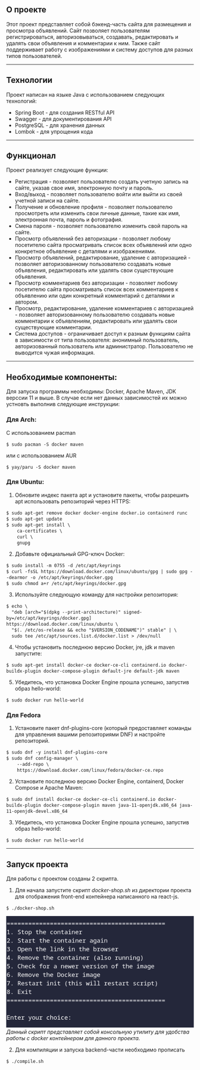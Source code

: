 ## О проекте

Этот проект представляет собой бэкенд-часть сайта для размещения и просмотра объявлений. Сайт позволяет пользователям регистрироваться, авторизовываться, создавать, редактировать и удалять свои объявления и комментарии к ним. Также сайт поддерживает работу с изображениями и систему доступов для разных типов пользователей.

---

## Технологии

Проект написан на языке Java с использованием следующих технологий:

- Spring Boot - для создания RESTful API
- Swagger - для документирования API
- PostgreSQL - для хранения данных
- Lombok - для упрощения кода

---

## Функционал

Проект реализует следующие функции:

- Регистрация - позволяет пользователю создать учетную запись на сайте, указав свое имя, электронную почту и пароль.
- Вход/выход - позволяет пользователю войти или выйти из своей учетной записи на сайте.
- Получение и обновление профиля - позволяет пользователю просмотреть или изменить свои личные данные, такие как имя, электронная почта, пароль и фотография.
- Смена пароля - позволяет пользователю изменить свой пароль на сайте.
- Просмотр объявлений без авторизации - позволяет любому посетителю сайта просматривать список всех объявлений или одно конкретное объявление с деталями и изображениями.
- Просмотр объявлений, редактирование, удаление с авторизацией - позволяет авторизованному пользователю создавать новые объявления, редактировать или удалять свои существующие объявления.
- Просмотр комментариев без авторизации - позволяет любому посетителю сайта просматривать список всех комментариев к объявлению или один конкретный комментарий с деталями и автором.
- Просмотр, редактирование, удаление комментариев с авторизацией - позволяет авторизованному пользователю создавать новые комментарии к объявлениям, редактировать или удалять свои существующие комментарии.
- Система доступов - ограничивает доступ к разным функциям сайта в зависимости от типа пользователя: анонимный пользователь, авторизованный пользователь или администратор. Пользователю не выводится чужая информация.

---

## Необходимые компоненты:

Для запуска программы необходимы: Docker, Apache Maven, JDK верссии 11 и выше. В случае если нет данных зависимостей их можно устновть выполнив следующие инструкции:

### Для Arch:
C использованием pacman
```shell
$ sudo pacman -S docker maven 
```
или с использованием AUR
```shell
$ yay/paru -S docker maven
```

### Для Ubuntu:
1. Обновите индекс пакета apt и установите пакеты, чтобы разрешить apt использовать репозиторий через HTTPS:
```shell
$ sudo apt-get remove docker docker-engine docker.io containerd runc
$ sudo apt-get update
$ sudo apt-get install \
    ca-certificates \
    curl \
    gnupg
```

2. Добавьте официальный GPG-ключ Docker:
```shell
$ sudo install -m 0755 -d /etc/apt/keyrings
$ curl -fsSL https://download.docker.com/linux/ubuntu/gpg | sudo gpg --dearmor -o /etc/apt/keyrings/docker.gpg
$ sudo chmod a+r /etc/apt/keyrings/docker.gpg
```

3. Используйте следующую команду для настройки репозитория:
```shell
$ echo \
  "deb [arch="$(dpkg --print-architecture)" signed-by=/etc/apt/keyrings/docker.gpg] https://download.docker.com/linux/ubuntu \
  "$(. /etc/os-release && echo "$VERSION_CODENAME")" stable" | \
  sudo tee /etc/apt/sources.list.d/docker.list > /dev/null
```

4. Чтобы установить последнюю версию Docker, jre, jdk и maven запустите:
```shell
$ sudo apt-get install docker-ce docker-ce-cli containerd.io docker-buildx-plugin docker-compose-plugin default-jre default-jdk maven
```

5. Убедитесь, что установка Docker Engine прошла успешно, запустив образ hello-world:
```shell
$ sudo docker run hello-world
```

### Для Fedora

1. Установите пакет dnf-plugins-core (который предоставляет команды для управления вашими репозиториями DNF) и настройте репозиторий.
```shell
$ sudo dnf -y install dnf-plugins-core
$ sudo dnf config-manager \
    --add-repo \
    https://download.docker.com/linux/fedora/docker-ce.repo
```

2. Установите последнюю версию Docker Engine, containerd, Docker Compose и Apache Maven:
```shell
$ sudo dnf install docker-ce docker-ce-cli containerd.io docker-buildx-plugin docker-compose-plugin maven java-11-openjdk.x86_64 java-11-openjdk-devel.x86_64
```

3. Убедитесь, что установка Docker Engine прошла успешно, запустив образ hello-world:
```shell
$ sudo docker run hello-world
```

---

## Запуск проекта

Для работы с проектом созданы 2 скрипта.  

1. Для начала запустите скрипт _docker-shop.sh_ из директории проекта для отображения front-end контейнера написанного на react-js.
```shell
$ ./docker-shop.sh                                                       
```
![](pictures/docker-sh.png)  
_Данный скрипт представляет собой консольную утилиту для удобства работы с docker контейнером для данного проекта._

2. Для компиляции и запуска backend-части необходимо прописать
```shell
$ ./compile.sh                                                            
```
